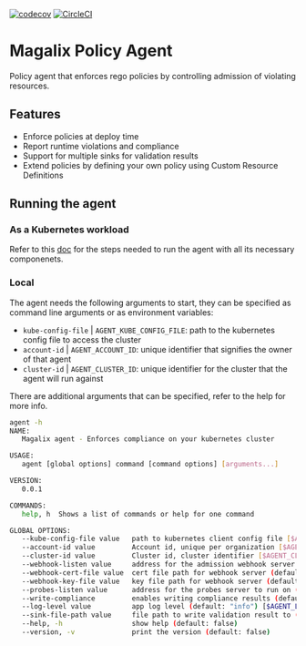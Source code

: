 [![codecov](https://codecov.io/gh/MagalixCorp/magalix-policy-agent/branch/dev/graph/badge.svg?token=5HALYBWEIQ)](https://codecov.io/gh/MagalixCorp/magalix-policy-agent) [![CircleCI](https://circleci.com/gh/MagalixCorp/magalix-policy-agent.svg?style=shield&circle-token=1d1e7616349e46a7338b44d58c950b0eff08efa7)](https://app.circleci.com/pipelines/github/MagalixCorp/magalix-policy-agent?branch=dev)


# Magalix Policy Agent

Policy agent that enforces rego policies by controlling admission of violating resources.

## Features

- Enforce policies at deploy time
- Report runtime violations and compliance
- Support for multiple sinks for validation results
- Extend policies by defining your own policy using Custom Resource Definitions

## Running the agent

### As a Kubernetes workload

Refer to this [doc](docs/running_agent.md) for the steps needed to run the agent with all its necessary componenets.

### Local

The agent needs the following arguments to start, they can be specified as command line arguments or as environment variables:

- `kube-config-file` | `AGENT_KUBE_CONFIG_FILE`: path to the kubernetes config file to access the cluster
- `account-id` | `AGENT_ACCOUNT_ID`: unique identifier that signifies the owner of that agent
- `cluster-id` | `AGENT_CLUSTER_ID`: unique identifier for the cluster that the agent will run against

There are additional arguments that can be specified, refer to the help for more info.

```bash
agent -h
NAME:
   Magalix agent - Enforces compliance on your kubernetes cluster

USAGE:
   agent [global options] command [command options] [arguments...]

VERSION:
   0.0.1

COMMANDS:
   help, h  Shows a list of commands or help for one command

GLOBAL OPTIONS:
   --kube-config-file value   path to kubernetes client config file [$AGENT_KUBE_CONFIG_FILE]
   --account-id value         Account id, unique per organization [$AGENT_ACCOUNT_ID]
   --cluster-id value         Cluster id, cluster identifier [$AGENT_CLUSTER_ID]
   --webhook-listen value     address for the admission webhook server to listen on (default: ":8443") [$AGENT_WEBHOOK_LISTEN]
   --webhook-cert-file value  cert file path for webhook server (default: "/certs/tls.crt") [$AGENT_WEBHOOK_CERT_FILE]
   --webhook-key-file value   key file path for webhook server (default: "/certs/tls.key") [$AGENT_WEBHOOK_KEY_FILE]
   --probes-listen value      address for the probes server to run on (default: ":9000") [$AGENT_PROBES_LISTEN]
   --write-compliance         enables writing compliance results (default: false) [$AGENT_WRITE_COMPLIANCE]
   --log-level value          app log level (default: "info") [$AGENT_LOG_LEVEL]
   --sink-file-path value     file path to write validation result to (default: "/tmp/results.json") [$AGENT_SINK_FILE_PATH]
   --help, -h                 show help (default: false)
   --version, -v              print the version (default: false)
```
